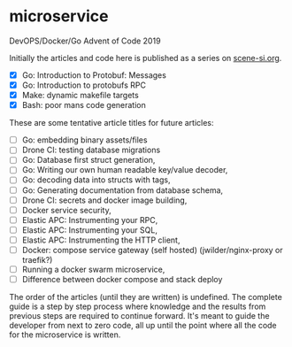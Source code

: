# microservice

DevOPS/Docker/Go Advent of Code 2019

Initially the articles and code here is published as a series on [scene-si.org](https://scene-si.org).

- [x] Go: Introduction to Protobuf: Messages
- [x] Go: Introduction to protobufs RPC
- [x] Make: dynamic makefile targets
- [x] Bash: poor mans code generation

These are some tentative article titles for future articles:

- [ ] Go: embedding binary assets/files
- [ ] Drone CI: testing database migrations
- [ ] Go: Database first struct generation,
- [ ] Go: Writing our own human readable key/value decoder,
- [ ] Go: decoding data into structs with tags,
- [ ] Go: Generating documentation from database schema,
- [ ] Drone CI: secrets and docker image building,
- [ ] Docker service security,
- [ ] Elastic APC: Instrumenting your RPC,
- [ ] Elastic APC: Instrumenting your SQL,
- [ ] Elastic APC: Instrumenting the HTTP client,
- [ ] Docker: compose service gateway (self hosted) (jwilder/nginx-proxy or traefik?)
- [ ] Running a docker swarm microservice,
- [ ] Difference between docker compose and stack deploy

The order of the articles (until they are written) is undefined. The complete guide
is a step by step process where knowledge and the results from previous steps are
required to continue forward. It's meant to guide the developer from next to zero
code, all up until the point where all the code for the microservice is written.